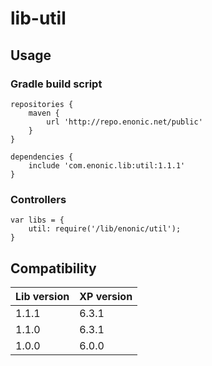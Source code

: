 # lib-util

## Usage

### Gradle build script

    repositories {
        maven {
            url 'http://repo.enonic.net/public'
        }
    }

    dependencies {
        include 'com.enonic.lib:util:1.1.1'
    }

### Controllers
    var libs = {
        util: require('/lib/enonic/util');
    }

## Compatibility

| Lib version        | XP version |
| ------------- | ------------- |
| 1.1.1 | 6.3.1 |
| 1.1.0 | 6.3.1 |
| 1.0.0 | 6.0.0 |